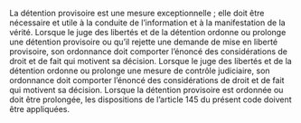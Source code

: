 La détention provisoire est une mesure exceptionnelle ; elle doit être nécessaire et utile à la conduite de l’information et à la manifestation de la vérité.
Lorsque le juge des libertés et de la détention ordonne ou prolonge une détention provisoire ou qu’il rejette une demande de mise en liberté provisoire, son ordonnance doit comporter l’énoncé des considérations de droit et de fait qui motivent sa décision.
Lorsque le juge des libertés et de la détention ordonne ou prolonge une mesure de contrôle judiciaire, son ordonnance doit comporter l’énoncé des considérations de droit et de fait qui motivent sa décision.
Lorsque la détention provisoire est ordonnée ou doit être prolongée, les dispositions de l’article 145 du présent code doivent être appliquées.